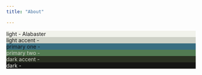 ```yaml
--- 
title: "About" 

--- 
```


<div style="background-color: #F1F2EB; color: #151514;">
light - Alabaster 
</div> 

<div style="background-color: #CED1C7;color: #151514;">
 light accent - 
</div> 

<div style="background-color: #386D80;color: #151514;">
primary one -  
</div> 

<div style="background-color: #527A52;color: #CED1C7;">
primary two -  
</div> 

<div style="background-color: #2A3022; color: #CED1C7;">
dark accent - 
</div>

<div style="background-color: #151514; color: #F1F2EB;">
dark -  
</div>
